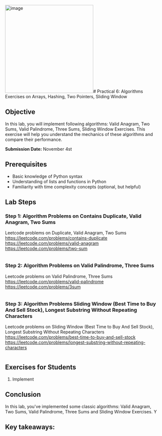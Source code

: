 <img width="287" alt="image" src="https://github.com/user-attachments/assets/8aca6110-96a2-493e-b40a-6526f6346904" /># Practical 6: Algorithms Exercises on Arrays, Hashing, Two Pointers, Sliding Window

## Objective
In this lab, you will implement following algorithms: Valid Anagram, Two Sums, Valid Palindrome, Three Sums, Sliding Window Exercises. This exercise will help you understand the mechanics of these algorithms and compare their performance.

**Submission Date:** November 4st

## Prerequisites
- Basic knowledge of Python syntax
- Understanding of lists and functions in Python
- Familiarity with time complexity concepts (optional, but helpful)

## Lab Steps

### Step 1: Algorithm Problems on Contains Duplicate, Valid Anagram, Two Sums
Leetcode problems on Duplicate, Valid Anagram, Two Sums
https://leetcode.com/problems/contains-duplicate
https://leetcode.com/problems/valid-anagram
https://leetcode.com/problems/two-sum
```python

```

### Step 2: Algorithm Problems on Valid Palindrome, Three Sums
Leetcode problems on Valid Palindrome, Three Sums
https://leetcode.com/problems/valid-palindrome
https://leetcode.com/problems/3sum
```python

```

### Step 3: Algorithm Problems Sliding Window (Best Time to Buy And Sell Stock), Longest Substring Without Repeating Characters
Leetcode problems on Sliding Window (Best Time to Buy And Sell Stock), Longest Substring Without Repeating Characters
https://leetcode.com/problems/best-time-to-buy-and-sell-stock
https://leetcode.com/problems/longest-substring-without-repeating-characters
```python

```


## Exercises for Students

1. Implement

## Conclusion

In this lab, you've implemented some classic algorithms: Valid Anagram, Two Sums, Valid Palindrome, Three Sums and Sliding Window Exercises. Y

Key takeaways:
- 

